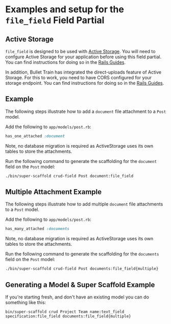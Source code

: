 # Examples and setup for the `file_field` Field Partial

## Active Storage

`file_field` is designed to be used with [Active Storage](https://edgeguides.rubyonrails.org/active_storage_overview.html). You will need to confgure Active Storage for your application before using this field partial. You can find instructions for doing so in the [Rails Guides](https://edgeguides.rubyonrails.org/active_storage_overview.html#setup).

In addition, Bullet Train has integrated the direct-uploads feature of Active Storage. For this to work, you need to have CORS configured for your storage endpoint. You can find instructions for doing so in the [Rails Guides](https://edgeguides.rubyonrails.org/active_storage_overview.html#cross-origin-resource-sharing-cors-configuration).

## Example

The following steps illustrate how to add a `document` file attachment to a `Post` model.

Add the following to `app/models/post.rb`:

```ruby
has_one_attached :document
```

Note, no database migration is required as ActiveStorage uses its own tables to store the attachments.

Run the following command to generate the scaffolding for the `document` field on the `Post` model:

```bash
./bin/super-scaffold crud-field Post document:file_field
```

## Multiple Attachment Example

The following steps illustrate how to add multiple `document` file attachments to a `Post` model.

Add the following to `app/models/post.rb`:

```ruby
has_many_attached :documents
```

Note, no database migration is required as ActiveStorage uses its own tables to store the attachments.

Run the following command to generate the scaffolding for the `documents` field on the `Post` model:

```bash
./bin/super-scaffold crud-field Post documents:file_field{multiple}
```

## Generating a Model & Super Scaffold Example

If you're starting fresh, and don't have an existing model you can do something like this:

```
bin/super-scaffold crud Project Team name:text_field specification:file_field documents:file_field{multiple}
```

